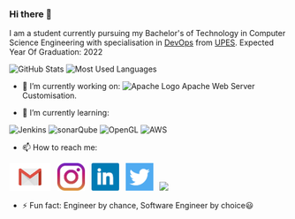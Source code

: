 
### Hi there 👋

I am a student currently pursuing my Bachelor's of Technology in Computer Science Engineering with specialisation in [DevOps](https://aws.amazon.com/devops/what-is-devops/) from [UPES](https://www.upes.ac.in/).
Expected Year Of Graduation: 2022

![GitHub Stats](https://github-readme-stats.vercel.app/api?username=Hridyanshu)
![Most Used Languages](https://github-readme-stats.vercel.app/api/top-langs/?username=Hridyanshu&layout=compact)

- 🔭 I’m currently working on:
<img alt="Apache Logo" width="50px" src="https://images.ctfassets.net/tvfg2m04ppj4/2QRrcCJphjVYqGgAJL31fW/2316ecca9552970ba947bdca41b53320/Apache-Web-Server-Raspberry-Pi.jpg" /> Apache Web Server Customisation. 

- 🌱 I’m currently learning:
<p><img alt="Jenkins" width="80px" height="50px" src="https://www.mitrai.com/wp-content/uploads/2018/04/jenkins-thumb.jpg" />
<img alt="sonarQube" width="80px" height="50px" src="https://www.sonarsource.com/products/sonarqube/sonarqube.png" />
 <img alt="OpenGL" width="80px" height="50px" src="https://www.opengl.org/img/opengl_logo.png" />
 <img alt="AWS" width="80px" height="50px" src="https://varjo.com/wp-content/uploads/2019/12/aws-logo.png" /></p>

- 📫 How to reach me:
<p>
<a href="mailto:hridyanshusharma@gmail.com"><img height="50" src="https://github.com/NishkarshRaj/NishkarshRaj/blob/master/img/gmail.png?raw=true"></a>&nbsp;&nbsp;
  <a href="https://www.instagram.com/sharmahridyanshu/"><img height="50" src="https://github.com/NishkarshRaj/NishkarshRaj/blob/master/img/instagram.jpg?raw=true"></a>&nbsp;&nbsp;
<a href="https://www.linkedin.com/in/hridyanshu-sharma-2456356a/"><img height="50" src="https://github.com/NishkarshRaj/NishkarshRaj/blob/master/img/linkedin.png?raw=true"></a>&nbsp;&nbsp;
<a href="https://twitter.com/Hridyanshu_"><img height="50" src="https://github.com/NishkarshRaj/NishkarshRaj/blob/master/img/twitter.png?raw=true"></a>&nbsp;&nbsp;
<a href="https://www.hackerrank.com/Hridyanshu"><img height="50" src="https://upload.wikimedia.org/wikipedia/commons/4/40/HackerRank_Icon-1000px.png"></a>&nbsp;&nbsp;
</p>

- ⚡ Fun fact: Engineer by chance, Software Engineer by choice😃

